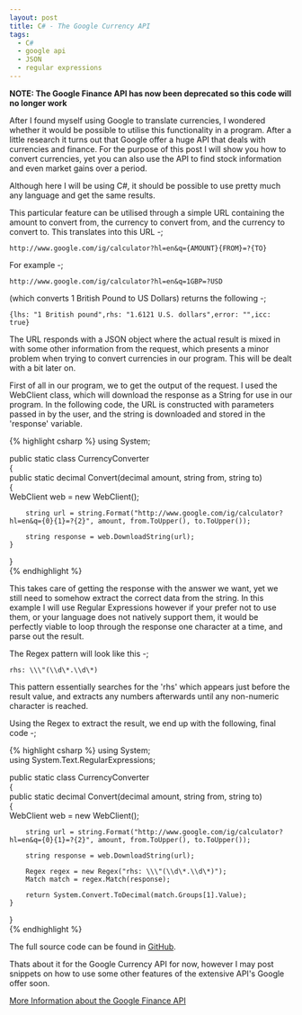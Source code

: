 ```yaml
---
layout: post
title: C# - The Google Currency API
tags:
  - C#
  - google api
  - JSON
  - regular expressions
---
```


**NOTE: The Google Finance API has now been deprecated so this code will no longer work**

After I found myself using Google to translate currencies, I wondered whether it would be possible to utilise this functionality in a program. After a little research it turns out that Google offer a huge API that deals with currencies and finance. For the purpose of this post I will show you how to convert currencies, yet you can also use the API to find stock information and even market gains over a period.

Although here I will be using C#, it should be possible to use pretty much any language and get the same results.

This particular feature can be utilised through a simple URL containing the amount to convert from, the currency to convert from, and the currency to convert to. This translates into this URL -;

`http://www.google.com/ig/calculator?hl=en&q={AMOUNT}{FROM}=?{TO}`

For example -;

`http://www.google.com/ig/calculator?hl=en&q=1GBP=?USD`

(which converts 1 British Pound to US Dollars) returns the following -;

`{lhs: "1 British pound",rhs: "1.6121 U.S. dollars",error: "",icc: true}`

The URL responds with a JSON object where the actual result is mixed in with some other information from the request, which presents a minor problem when trying to convert currencies in our program. This will be dealt with a bit later on.

First of all in our program, we to get the output of the request. I used the WebClient class, which will download the response as a String for use in our program. In the following code, the URL is constructed with parameters passed in by the user, and the string is downloaded and stored in the 'response' variable.

{% highlight csharp %}
using System;

public static class CurrencyConverter  
{  
	public static decimal Convert(decimal amount, string from, string to)  
	{  
		WebClient web = new WebClient();

		string url = string.Format("http://www.google.com/ig/calculator?hl=en&q={0}{1}=?{2}", amount, from.ToUpper(), to.ToUpper());

		string response = web.DownloadString(url);  
	}  
}  
{% endhighlight %}

This takes care of getting the response with the answer we want, yet we still need to somehow extract the correct data from the string. In this example I will use Regular Expressions however if your prefer not to use them, or your language does not natively support them, it would be perfectly viable to loop through the response one character at a time, and parse out the result.

The Regex pattern will look like this -;

`rhs: \\\"(\\d\*.\\d\*)`

This pattern essentially searches for the 'rhs' which appears just before the result value, and extracts any numbers afterwards until any non-numeric character is reached.

Using the Regex to extract the result, we end up with the following, final code -;

{% highlight csharp %}
using System;  
using System.Text.RegularExpressions;

public static class CurrencyConverter  
{  
	public static decimal Convert(decimal amount, string from, string to)  
	{  
		WebClient web = new WebClient();

		string url = string.Format("http://www.google.com/ig/calculator?hl=en&q={0}{1}=?{2}", amount, from.ToUpper(), to.ToUpper());

		string response = web.DownloadString(url);

		Regex regex = new Regex("rhs: \\\"(\\d\*.\\d\*)");  
		Match match = regex.Match(response);

		return System.Convert.ToDecimal(match.Groups[1].Value);  
	}  
}  
{% endhighlight %}

The full source code can be found in [GitHub][2].

Thats about it for the Google Currency API for now, however I may post snippets on how to use some other features of the extensive API's Google offer soon.

[More Information about the Google Finance API][1]

 [1]: http://code.google.com/apis/finance/docs/2.0/reference.html
 [2]: https://github.com/raharrison/GoogleAPI